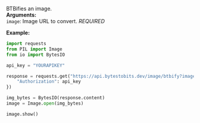 BTBifies an image.  
**Arguments:**  
`image`: Image URL to convert. *REQUIRED*  

**Example:**
```py
import requests
from PIL import Image
from io import BytesIO

api_key = "YOURAPIKEY"

response = requests.get("https://api.bytestobits.dev/image/btbify?image=https://i.imgur.com/fItNMCG.png", headers={
    "Authorization": api_key
})

img_bytes = BytesIO(response.content)
image = Image.open(img_bytes)

image.show()
```